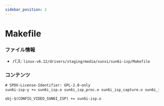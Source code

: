 ```yaml
---
sidebar_position: 2
---
```

# Makefile

### ファイル情報

- パス: `linux-v6.12/drivers/staging/media/sunxi/sun6i-isp/Makefile`

### コンテンツ

```txt
# SPDX-License-Identifier: GPL-2.0-only
sun6i-isp-y += sun6i_isp.o sun6i_isp_proc.o sun6i_isp_capture.o sun6i_isp_params.o

obj-$(CONFIG_VIDEO_SUN6I_ISP) += sun6i-isp.o

```
